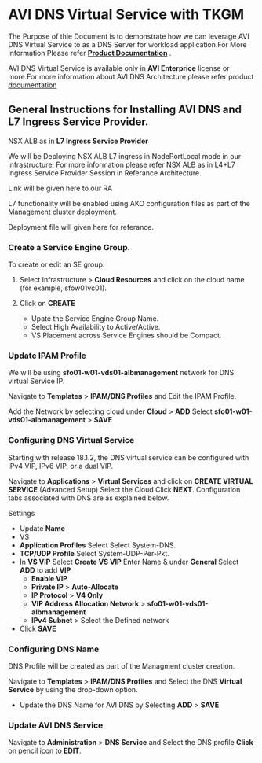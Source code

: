 # AVI DNS Virtual Service with TKGM

The Purpose of thie Document is to demonstrate how we can leverage AVI DNS Virtual Service to as a DNS Server for workload application.For More information Please refer [**Product Documentation**](https://docs.vmware.com/en/VMware-Tanzu-Mission-Control/services/tanzumc-using/GUID-EF35646D-8762-41F1-95E5-D2F35ED71BA1.html) .

AVI DNS Virtual Service is available only in **AVI Enterprice** license or more.For more information about AVI DNS Architecture please refer product [documentation](https://avinetworks.com/docs/latest/avi-dns-architecture/) 

## General Instructions for Installing AVI DNS and L7 Ingress Service Provider.

NSX ALB as in **L7 Ingress Service Provider**

We will be Deploying NSX ALB L7 ingress in NodePortLocal mode in our infrastructure, For more information please refer NSX ALB as in L4+L7 Ingress Service Provider Session in Referance Architecture.


Link will be given here to our RA 

L7 functionality will be enabled using AKO configuration files as part of the Management cluster deployment. 

Deployment file will given here for referance.
### Create a Service Engine Group.
To create or edit an SE group:

1. Select Infrastructure > **Cloud Resources** and click on the cloud name (for example, sfow01vc01).
2. Click on **CREATE** 

   * Upate the Service Engine Group Name.
   * Select High Availability to Active/Active.
   * VS Placement across Service Engines should be Compact.
### Update IPAM Profile

We will be using **sfo01-w01-vds01-albmanagement** network for DNS virtual Service IP.

Navigate to **Templates** > **IPAM/DNS Profiles** and Edit the IPAM Profile.

Add the Network by selecting cloud under **Cloud** > **ADD** Select **sfo01-w01-vds01-albmanagement** > **SAVE**

### Configuring DNS Virtual Service

Starting with release 18.1.2, the DNS virtual service can be configured with IPv4 VIP, IPv6 VIP, or a dual VIP.

Navigate to **Applications** > **Virtual Services** and click on **CREATE VIRTUAL SERVICE** (Advanced Setup) Select the Cloud Click **NEXT**. Configuration tabs associated with DNS are as explained below.

Settings
*  Update **Name**
*  VS 
*  **Application Profiles** Select Select System-DNS.
*  **TCP/UDP Profile** Select System-UDP-Per-Pkt.
*  In **VS VIP**  Select **Create VS VIP** Enter Name & under **General** Select **ADD** to add **VIP**
   * **Enable VIP**
   * **Private IP** > **Auto-Allocate**
   * **IP Protocol** > **V4 Only**
   * **VIP Address Allocation Network** > **sfo01-w01-vds01-albmanagement**
   * **IPv4 Subnet** > Select the Defined network
* Click **SAVE**

### Configuring DNS Name

DNS Profile will be created as part of the Managment cluster creation.

Navigate to **Templates** > **IPAM/DNS Profiles** and Select the DNS **Virtual Service**
by using the drop-down option.

* Update the DNS Name for AVI DNS by Selecting **ADD** > **SAVE**

### Update AVI DNS Service

Navigate to **Administration** > **DNS Service** and Select the DNS profile **Click** on pencil icon to **EDIT**.



